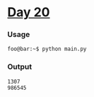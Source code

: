 # [Day 20](https://adventofcode.com/2024/day/20)
### Usage
```
foo@bar:~$ python main.py
```
### Output
```
1307
986545
```